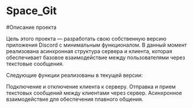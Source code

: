 # Space_Git

#Описание проекта

Цель этого проекта — разработать свою собственную версию приложения Discord с минимальным функционалом. В данный момент реализована асинхронная структура сервера и клиента, которая обеспечивает базовое взаимодействие между пользователями через текстовые сообщения.

Следующие функции реализованы в текущей версии:

Подключение и отключение клиента к серверу.
Отправка и прием текстовых сообщений между клиентами через сервер.
Асинхронное взаимодействие для обеспечения плавного общения.
 
